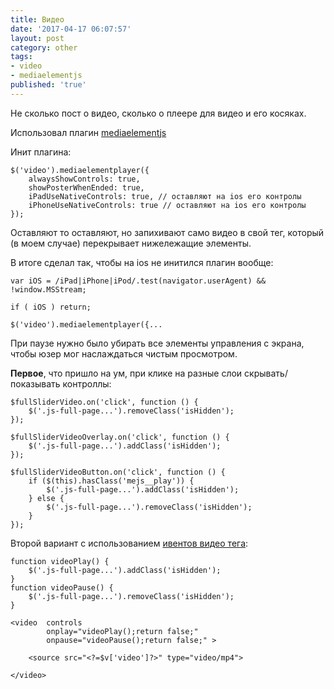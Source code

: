 ```yaml
---
title: Видео
date: '2017-04-17 06:07:57'
layout: post
category: other
tags:
- video
- mediaelementjs
published: 'true'
---
```


Не сколько пост о видео, сколько о плеере для видео и его косяках.

Использовал плагин [mediaelementjs](https://github.com/mediaelement/mediaelement/blob/master/docs/installation.md)

Инит плагина:

```
$('video').mediaelementplayer({
	alwaysShowControls: true,
	showPosterWhenEnded: true,
	iPadUseNativeControls: true, // оставляют на ios его контролы
	iPhoneUseNativeControls: true // оставляют на ios его контролы
});
```

Оставляют то оставляют, но запихивают само видео в свой тег, который (в моем случае) перекрывает нижележащие элементы.

В итоге сделал так, чтобы на ios не инитился плагин вообще:

```
var iOS = /iPad|iPhone|iPod/.test(navigator.userAgent) && !window.MSStream;

if ( iOS ) return;

$('video').mediaelementplayer({...
```

При паузе нужно было убирать все элементы управления с экрана, чтобы юзер мог наслаждаться чистым просмотром.

**Первое**, что пришло на ум, при клике на разные слои скрывать/показывать контроллы:

```
$fullSliderVideo.on('click', function () {
	$('.js-full-page...').removeClass('isHidden');
});

$fullSliderVideoOverlay.on('click', function () {
	$('.js-full-page...').addClass('isHidden');
});

$fullSliderVideoButton.on('click', function () {
	if ($(this).hasClass('mejs__play')) {
		$('.js-full-page...').addClass('isHidden');
	} else {
		$('.js-full-page...').removeClass('isHidden');
	}
});
```

Второй вариант с использованием [ивентов видео тега](https://www.w3schools.com/tags/ref_av_dom.asp):

```
function videoPlay() {
	$('.js-full-page...').addClass('isHidden');
}
function videoPause() {
	$('.js-full-page...').removeClass('isHidden');
}

<video  controls 
		onplay="videoPlay();return false;"
		onpause="videoPause();return false;" >
		
	<source src="<?=$v['video']?>" type="video/mp4">
	
</video>
```